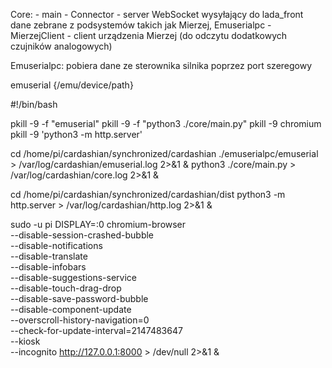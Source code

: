 Core:
    - main
    - Connector - server WebSocket wysyłający do lada_front dane zebrane z podsystemów takich jak Mierzej, Emuserialpc
    - MierzejClient - client urządzenia Mierzej (do odczytu dodatkowych czujników analogowych)

Emuserialpc: pobiera dane ze sterownika silnika poprzez port szeregowy


emuserial {/emu/device/path}












#!/bin/bash

pkill -9 -f "emuserial"
pkill -9 -f "python3 ./core/main.py"
pkill -9 chromium
pkill -9 'python3 -m http.server'

cd /home/pi/cardashian/synchronized/cardashian
./emuserialpc/emuserial > /var/log/cardashian/emuserial.log 2>&1 &
python3 ./core/main.py > /var/log/cardashian/core.log 2>&1 &
 
cd /home/pi/cardashian/synchronized/cardashian/dist
python3 -m http.server > /var/log/cardashian/http.log 2>&1 &

sudo -u pi DISPLAY=:0 chromium-browser \
        --disable-session-crashed-bubble \
        --disable-notifications \
        --disable-translate \
        --disable-infobars \
        --disable-suggestions-service \
        --disable-touch-drag-drop \
        --disable-save-password-bubble \
        --disable-component-update \
        --overscroll-history-navigation=0 \
            --check-for-update-interval=2147483647 \
        --kiosk \
        --incognito http://127.0.0.1:8000 > /dev/null 2>&1 &
